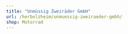 ```yaml
---
title: "Unmüssig Zweiräder GmbH"
url: /herbolzheim/unmuessig-zweiraeder-gmbh/
shop: Motorrad
---
```

